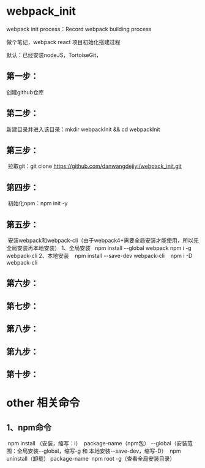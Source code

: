 # webpack_init
webpack init process：Record webpack building process


做个笔记，webpack react 项目初始化搭建过程

默认：已经安装nodeJS，TortoiseGit，
## 第一步：
  创建github仓库
## 第二步：
  新建目录并进入该目录：mkdir webpackInit && cd webpackInit
## 第三步：
  拉取git：git clone https://github.com/danwangdejiyi/webpack_init.git
## 第四步：
  初始化npm：npm init -y
## 第五步：
  安装webpack和webpack-cli（由于webpack4+需要全局安装才能使用，所以先全局安装再本地安装）
  1、全局安装
    npm install --global webpack 
    npm i -g webpack-cli
  2、本地安装
    npm install --save-dev webpack-cli
    npm i -D webpack-cli
## 第六步：
## 第七步：
## 第八步：
## 第九步：
## 第十步：







# other 相关命令
## 1、npm命令
  npm install （安装，缩写：i）  package-name（npm包） --global（安装范围：全局安装--global，缩写-g 和 本地安装--save-dev，缩写-D） 
  npm uninstall（卸载） package-name 
  npm root -g（查看全局安装目录）
